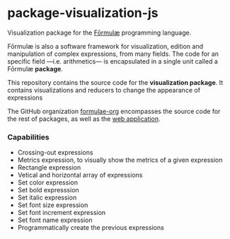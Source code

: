 # package-visualization-js

Visualization package for the [Fōrmulæ](https://formulae.org) programming language.

Fōrmulæ is also a software framework for visualization, edition and manipulation of complex expressions, from many fields. The code for an specific field —i.e. arithmetics— is encapsulated in a single unit called a Fōrmulæ **package**.

This repository contains the source code for the **visualization package**. It contains visualizations and reducers to change the appearance of expressions

The GitHub organization [formulae-org](https://github.com/formulae-org) encompasses the source code for the rest of packages, as well as the [web application](https://github.com/formulae-org/formulae-js).

<!--
Take a look at this [tutorial](https://formulae.org/?script=tutorials/Complex) to know the capabilities of the Fōrmulæ arithmetic package.
-->

### Capabilities ###

* Crossing-out expressions
* Metrics expression, to visually show the metrics of a given expression
* Rectangle expression
* Vetical and horizontal array of expressions
* Set color expression
* Set bold expresssion
* Set italic expression
* Set font size expression
* Set font increment expression
* Set font name expression
* Programmatically create the previous expressions

